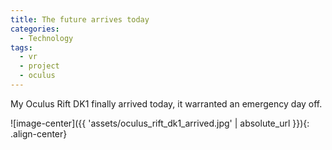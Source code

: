 ```yaml
---
title: The future arrives today
categories:
  - Technology
tags:
  - vr
  - project
  - oculus
---
```


My Oculus Rift DK1 finally arrived today, it warranted an emergency day off.

![image-center]({{ 'assets/oculus_rift_dk1_arrived.jpg' | absolute_url }}){: .align-center}